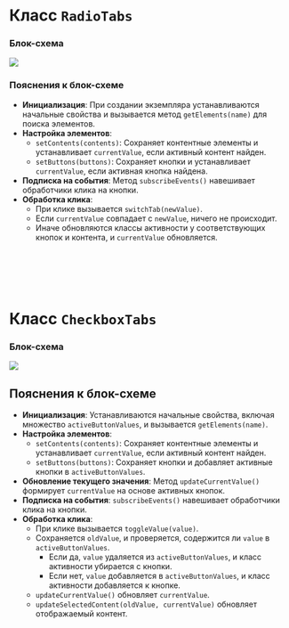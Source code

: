 # Класс `RadioTabs`

### Блок-схема
[![](https://mermaid.ink/img/pako:eNrNVdtu00AQ_RVrn4KUVs2lSW2pIHIpvV_TPhD3wUncJiKxK19aShSJtmoBtQgJFQkhAUL8QBIIuEmT_sL6j5gdx87FFRJvVErlXc8cn3NmdrZK8mpBJgLZK6tH-aKkGVwmJSoc_D3O0s-0br-iddqhvV1uYuIhl8iKhH6kXWrZF9TCNxb9DVGwst9xm1KhpGaknC6SXQckgWlJlvbdPrFPIaVLe7RJ27TO2Sfw0KM3-KIpOBkTnJQ3SodysizpuruVMw1DVfTE8Y5UNmV3N68qhqwYvm1T02Db2XOJJJFIihF5b18CZyDB7ctGuixXGEZAkSryAy88heFpFv4VQi2g2uaANCN_Bz9YWGzdo13g3sL_dS87jdlzVcgGC-kN_Ykhl5z9Fhxr0Vsnw758JJKakzIHKRzGt-xTkSDAE5dtw35Je0DBgpwrDh5fg-0N2rbPvE-6-deMBmbPj2rVZSPZ9yvgGjfQO48pC1lE6EApWYHoLyDeoz9ozyfVKxba07HPoE8cdofDpaAfgHWHWWWhaNA2XN4-iq9q3OwYzDfQfA4m1LH10ISmr_yulgXUsuiTn3CaKNBvpoH4RUxYulf8zaDqbWr9D7LHzoIrYglFLI-pNnN6Xivl5PQhFn6geRnDV_5J8zVsNSCq6TUidmYdNnuwAVY4h4QNhbbXI32_INAavGyBEmTZhOHBsPSjkpEvwuwIoAUDoitIdJUR_QL8LGCIdjAIdqz60wM2gPYdVuXKUc-QIQDEeWCrCLbmHmt_6NUQfywbgxy2o-VhrSHW-pjhngxFPtoZVbKOCRswFUaLPsu5sYNxsOE7zptZnA4W2NxyjmTXtaDjeOh9aOOeWbKFIxjN6_TLN9SRMIo5dABGiv0G3p-PtMBfh90W4mecThptkOEvsNbA0Q9e3Y446kcfmmsZRN92yt_oXx4O-tjRcU30UrcxdSdLPzFs8OICXpAgqchaRSoV4NKrskCRGEW4A0QiwGNB0p6JRFRqECeZhrp1rOSJYGimHCSaau4XibAnlXVYmQcFyZBTJWlfkyre7oGkPFXVkTURquQ5ESJTsclIhOejoWgoFuGjsSA5JgIfm5yeCUdDET4UjvNT4WgtSF4gQHiSj4fi0ekoH5oKx2ci4SCRCyVD1VacCxvv7dofoqifvg?type=png)](https://mermaid.live/edit#pako:eNrNVdtu00AQ_RVrn4KUVs2lSW2pIHIpvV_TPhD3wUncJiKxK19aShSJtmoBtQgJFQkhAUL8QBIIuEmT_sL6j5gdx87FFRJvVErlXc8cn3NmdrZK8mpBJgLZK6tH-aKkGVwmJSoc_D3O0s-0br-iddqhvV1uYuIhl8iKhH6kXWrZF9TCNxb9DVGwst9xm1KhpGaknC6SXQckgWlJlvbdPrFPIaVLe7RJ27TO2Sfw0KM3-KIpOBkTnJQ3SodysizpuruVMw1DVfTE8Y5UNmV3N68qhqwYvm1T02Db2XOJJJFIihF5b18CZyDB7ctGuixXGEZAkSryAy88heFpFv4VQi2g2uaANCN_Bz9YWGzdo13g3sL_dS87jdlzVcgGC-kN_Ykhl5z9Fhxr0Vsnw758JJKakzIHKRzGt-xTkSDAE5dtw35Je0DBgpwrDh5fg-0N2rbPvE-6-deMBmbPj2rVZSPZ9yvgGjfQO48pC1lE6EApWYHoLyDeoz9ozyfVKxba07HPoE8cdofDpaAfgHWHWWWhaNA2XN4-iq9q3OwYzDfQfA4m1LH10ISmr_yulgXUsuiTn3CaKNBvpoH4RUxYulf8zaDqbWr9D7LHzoIrYglFLI-pNnN6Xivl5PQhFn6geRnDV_5J8zVsNSCq6TUidmYdNnuwAVY4h4QNhbbXI32_INAavGyBEmTZhOHBsPSjkpEvwuwIoAUDoitIdJUR_QL8LGCIdjAIdqz60wM2gPYdVuXKUc-QIQDEeWCrCLbmHmt_6NUQfywbgxy2o-VhrSHW-pjhngxFPtoZVbKOCRswFUaLPsu5sYNxsOE7zptZnA4W2NxyjmTXtaDjeOh9aOOeWbKFIxjN6_TLN9SRMIo5dABGiv0G3p-PtMBfh90W4mecThptkOEvsNbA0Q9e3Y446kcfmmsZRN92yt_oXx4O-tjRcU30UrcxdSdLPzFs8OICXpAgqchaRSoV4NKrskCRGEW4A0QiwGNB0p6JRFRqECeZhrp1rOSJYGimHCSaau4XibAnlXVYmQcFyZBTJWlfkyre7oGkPFXVkTURquQ5ESJTsclIhOejoWgoFuGjsSA5JgIfm5yeCUdDET4UjvNT4WgtSF4gQHiSj4fi0ekoH5oKx2ci4SCRCyVD1VacCxvv7dofoqifvg)

### Пояснения к блок-схеме
- **Инициализация**: При создании экземпляра устанавливаются начальные свойства и вызывается метод `getElements(name)` для поиска элементов.
- **Настройка элементов**:
  - `setContents(contents)`: Сохраняет контентные элементы и устанавливает `currentValue`, если активный контент найден.
  - `setButtons(buttons)`: Сохраняет кнопки и устанавливает `currentValue`, если активная кнопка найдена.
- **Подписка на события**: Метод `subscribeEvents()` навешивает обработчики клика на кнопки.
- **Обработка клика**:
  - При клике вызывается `switchTab(newValue)`.
  - Если `currentValue` совпадает с `newValue`, ничего не происходит.
  - Иначе обновляются классы активности у соответствующих кнопок и контента, и `currentValue` обновляется.

<br/>
<br/>
<br/>
<br/>

# Класс `CheckboxTabs`

### Блок-схема
[![](https://mermaid.ink/img/pako:eNqtVmlPE1EU_SuT96kmhdBFsE3UdFNc2KSAwvhhOn22DW2HTKcINiQCcYlgTIwmxkSN8Q8UtDq0tv6FN__I--7rbJ1KQiIJMMs9Z84597430yKqVqQkSR5VtcdqWdENKZ-V6xL8pDbYJ9a2XrA267HBQ2li4pqU3pAJ-8D6zLSeMxPvmOwXVMGZ9UbKlKm6WdB28kqhIZOHgieNyAxHfrP2rQNA9dmAnbIua0vWPhwM2BneOE0KxISkqEZlm2aqSqNhXyo0DUOrN9K7q0q1Se2rqlY3aN0YvSzwaYTgDYdGbeo6AES1LTGDErNc4lvrCAyBPKlEjVyV1jh7qK7U6CWnPIvlOV7-BUpNMNGVwA639Qd-4cTk5wPWB1cd_Nt20DlE32gBGvJlZ-wHlhxJ1muIs8N-C4R1dF0mewJyAyAS1nesA5kgwU1b7Yn1lA1AggmYYwkOX0JPTljXOnQeaePfcRmInvV7bVAjM0wyZEfq-p1FyK0NZOhBn3nr2E8QPmDf2SBg1WkjxtOzDmGIhLptb5PYe1Dd41GZaBq8eRs_ZAl0Tbo6QvMVPD-DENo4lxjCaWAwbC-30MvtgH0xK43QcMxc87cRcGes-TO3611m_n_b8MQBtLINa8RDxO39e8DHxzGyemxzd9DcXX8aza2iYtCMJ_KQG8ddRMwBYqQnXKn1Cvz8AF99PgrwvzNOqE01h1TzI61oFhqqXinQ3DZOo_vkeSxfuFAjRvNDkTyaEwjpgPdHrFy-jXWdwR02EQpN92YHYkSVp7DdcS5DK5WqVOSDfXGlLqDURS71Myg0QWN7mAeu9uF2BxdA-B8clmPhn3NDAdhzyBaRbMnebYKlxx4HOE2c0htIx-FaQq57_sjPMXIP65d5fXCstGrRbv7YXXUZwXnY6M4ZW3eTywc2qRV8Z2B4Pf8CgJfOeUvAj_EsLnjf-CbF0Zofs8OuilG7-AocxXgFeN8U3s6s4CPXLrASVwVCnKzhyf3_sSzvI9WDcUqWaZWqBi0O3xUhewLCvgFwJT5AqvVgG4Mt8b1AnNFymNaRKZUa15JgvB4y63D8cKZSgjG9wT7yeuj7c7hFwqRG9ZpSKcI3UYuXysQow1eATJJwWFT0TZnI9T2oU5qGtrxbV0nS0CEComvNUpkkHynVBpyJwLIVpaQrNefqllJf1zTfOUm2yA5JxqamJ2OxRCIeiUemY4n4dJjskmRievLylWg8EktEojOJqWh8L0yeIEF0MjETmYlfjiciU9GZK7FomNBixdD0OfE9h591e38BNHOAaw?type=png)](https://mermaid.live/edit#pako:eNqtVmlPE1EU_SuT96kmhdBFsE3UdFNc2KSAwvhhOn22DW2HTKcINiQCcYlgTIwmxkSN8Q8UtDq0tv6FN__I--7rbJ1KQiIJMMs9Z84597430yKqVqQkSR5VtcdqWdENKZ-V6xL8pDbYJ9a2XrA267HBQ2li4pqU3pAJ-8D6zLSeMxPvmOwXVMGZ9UbKlKm6WdB28kqhIZOHgieNyAxHfrP2rQNA9dmAnbIua0vWPhwM2BneOE0KxISkqEZlm2aqSqNhXyo0DUOrN9K7q0q1Se2rqlY3aN0YvSzwaYTgDYdGbeo6AES1LTGDErNc4lvrCAyBPKlEjVyV1jh7qK7U6CWnPIvlOV7-BUpNMNGVwA639Qd-4cTk5wPWB1cd_Nt20DlE32gBGvJlZ-wHlhxJ1muIs8N-C4R1dF0mewJyAyAS1nesA5kgwU1b7Yn1lA1AggmYYwkOX0JPTljXOnQeaePfcRmInvV7bVAjM0wyZEfq-p1FyK0NZOhBn3nr2E8QPmDf2SBg1WkjxtOzDmGIhLptb5PYe1Dd41GZaBq8eRs_ZAl0Tbo6QvMVPD-DENo4lxjCaWAwbC-30MvtgH0xK43QcMxc87cRcGes-TO3611m_n_b8MQBtLINa8RDxO39e8DHxzGyemxzd9DcXX8aza2iYtCMJ_KQG8ddRMwBYqQnXKn1Cvz8AF99PgrwvzNOqE01h1TzI61oFhqqXinQ3DZOo_vkeSxfuFAjRvNDkTyaEwjpgPdHrFy-jXWdwR02EQpN92YHYkSVp7DdcS5DK5WqVOSDfXGlLqDURS71Myg0QWN7mAeu9uF2BxdA-B8clmPhn3NDAdhzyBaRbMnebYKlxx4HOE2c0htIx-FaQq57_sjPMXIP65d5fXCstGrRbv7YXXUZwXnY6M4ZW3eTywc2qRV8Z2B4Pf8CgJfOeUvAj_EsLnjf-CbF0Zofs8OuilG7-AocxXgFeN8U3s6s4CPXLrASVwVCnKzhyf3_sSzvI9WDcUqWaZWqBi0O3xUhewLCvgFwJT5AqvVgG4Mt8b1AnNFymNaRKZUa15JgvB4y63D8cKZSgjG9wT7yeuj7c7hFwqRG9ZpSKcI3UYuXysQow1eATJJwWFT0TZnI9T2oU5qGtrxbV0nS0CEComvNUpkkHynVBpyJwLIVpaQrNefqllJf1zTfOUm2yA5JxqamJ2OxRCIeiUemY4n4dJjskmRievLylWg8EktEojOJqWh8L0yeIEF0MjETmYlfjiciU9GZK7FomNBixdD0OfE9h591e38BNHOAaw)

## Пояснения к блок-схемe
- **Инициализация**: Устанавливаются начальные свойства, включая множество `activeButtonValues`, и вызывается `getElements(name)`.
- **Настройка элементов**:
  - `setContents(contents)`: Сохраняет контентные элементы и устанавливает `currentValue`, если активный контент найден.
  - `setButtons(buttons)`: Сохраняет кнопки и добавляет активные кнопки в `activeButtonValues`.
- **Обновление текущего значения**: Метод `updateCurrentValue()` формирует `currentValue` на основе активных кнопок.
- **Подписка на события**: `subscribeEvents()` навешивает обработчики клика на кнопки.
- **Обработка клика**:
  - При клике вызывается `toggleValue(value)`.
  - Сохраняется `oldValue`, и проверяется, содержится ли `value` в `activeButtonValues`.
    - Если да, `value` удаляется из `activeButtonValues`, и класс активности убирается с кнопки.
    - Если нет, `value` добавляется в `activeButtonValues`, и класс активности добавляется к кнопке.
  - `updateCurrentValue()` обновляет `currentValue`.
  - `updateSelectedContent(oldValue, currentValue)` обновляет отображаемый контент.